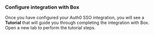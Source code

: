 ### Configure integration with Box

Once you have configured your Auth0 SSO integration, you will see a **Tutorial** that will guide you through completing the integration with Box. Open a new tab to perform the tutorial steps.
